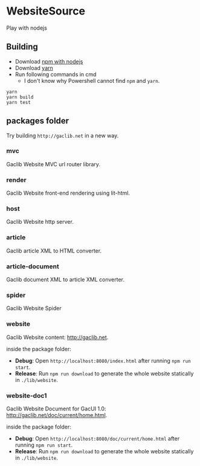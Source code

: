 # WebsiteSource

Play with nodejs

## Building

- Download [npm with nodejs](https://www.npmjs.com/get-npm)
- Download [yarn](https://yarnpkg.com/lang/en/)
- Run following commands in cmd
  - I don't know why Powershell cannot find `npm` and `yarn`.

```plaintext
yarn
yarn build
yarn test
```

## packages folder

Try building `http://gaclib.net` in a new way.

### mvc

Gaclib Website MVC url router library.

### render

Gaclib Website front-end rendering using lit-html.

### host

Gaclib Website http server.

### article

Gaclib article XML to HTML converter.

### article-document

Gaclib document XML to article XML converter.

### spider

Gaclib Website Spider

### website

Gaclib Website content: http://gaclib.net.

inside the package folder:

- **Debug**: Open `http://localhost:8080/index.html` after running `npm run start`.
- **Release**: Run `npm run download` to generate the whole website statically in `./lib/website`.

### website-doc1

Gaclib Website Document for GacUI 1.0: http://gaclib.net/doc/current/home.html.

inside the package folder:

- **Debug**: Open `http://localhost:8080/doc/current/home.html` after running `npm run start`.
- **Release**: Run `npm run download` to generate the whole website statically in `./lib/website`.
